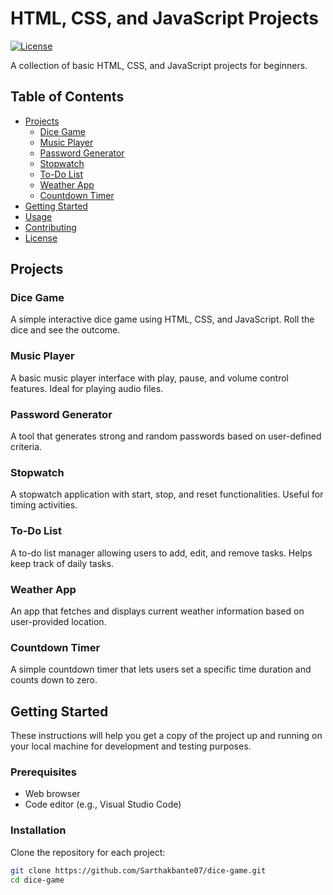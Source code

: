 # HTML, CSS, and JavaScript Projects

[![License](https://img.shields.io/badge/License-MIT-blue.svg)](LICENSE)

A collection of basic HTML, CSS, and JavaScript projects for beginners.

## Table of Contents

- [Projects](#projects)
  - [Dice Game](#dice-game)
  - [Music Player](#music-player)
  - [Password Generator](#password-generator)
  - [Stopwatch](#stopwatch)
  - [To-Do List](#to-do-list)
  - [Weather App](#weather-app)
  - [Countdown Timer](#countdown-timer)
- [Getting Started](#getting-started)
- [Usage](#usage)
- [Contributing](#contributing)
- [License](#license)

## Projects

### Dice Game

A simple interactive dice game using HTML, CSS, and JavaScript. Roll the dice and see the outcome.

### Music Player

A basic music player interface with play, pause, and volume control features. Ideal for playing audio files.

### Password Generator

A tool that generates strong and random passwords based on user-defined criteria.

### Stopwatch

A stopwatch application with start, stop, and reset functionalities. Useful for timing activities.

### To-Do List

A to-do list manager allowing users to add, edit, and remove tasks. Helps keep track of daily tasks.

### Weather App

An app that fetches and displays current weather information based on user-provided location.

### Countdown Timer

A simple countdown timer that lets users set a specific time duration and counts down to zero.

## Getting Started

These instructions will help you get a copy of the project up and running on your local machine for development and testing purposes.

### Prerequisites

- Web browser
- Code editor (e.g., Visual Studio Code)

### Installation

Clone the repository for each project:

```bash
git clone https://github.com/Sarthakbante07/dice-game.git
cd dice-game

